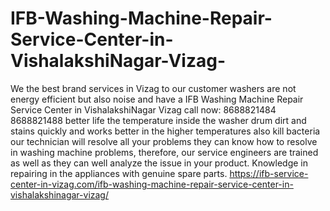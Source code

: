# IFB-Washing-Machine-Repair-Service-Center-in-VishalakshiNagar-Vizag-
 We the best brand services in Vizag to our customer washers are not energy efficient but also noise and have a IFB Washing Machine Repair Service Center in VishalakshiNagar Vizag call now: 8688821484 8688821488  better life the temperature inside the washer drum dirt and stains quickly and works better in the higher temperatures also kill bacteria our technician will resolve all your problems they can know how to resolve in washing machine problems, therefore, our service engineers are trained as well as they can well analyze the issue in your product. Knowledge in repairing in the appliances with genuine spare parts.     https://ifb-service-center-in-vizag.com/ifb-washing-machine-repair-service-center-in-vishalakshinagar-vizag/
